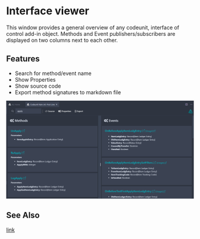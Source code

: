# Interface viewer

This window provides a general overview of any codeunit, interface of control add-in object. Methods and Event publishers/subscribers are displayed on two columns next to each other.

## Features

-   Search for method/event name
-   Show Properties
-   Show source code
-   Export method signatures to markdown file

![](https://raw.githubusercontent.com/dynasist/ALStudio/master/media/alcodeunit.png)



## See Also

[link](#link)